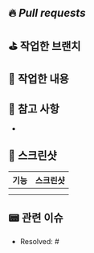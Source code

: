 ## 🔥 *Pull requests*

⛳️ **작업한 브랜치**
- 

👷 **작업한 내용**
- 

## 🚨 참고 사항
- 

## 📸 스크린샷
|기능|스크린샷|
|:--:|:--:|
||<img src = "">
||<img src = "">

## 📟 관련 이슈
- Resolved: #
